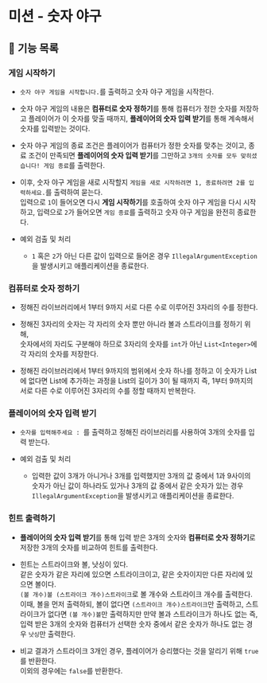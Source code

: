 # 미션 - 숫자 야구

## 📄  기능 목록

### 게임 시작하기
- `숫자 야구 게임을 시작합니다.`를 출력하고 숫자 야구 게임을 시작한다.

- 숫자 야구 게임의 내용은 **컴퓨터로 숫자 정하기**를 통해 컴퓨터가 정한 숫자를 저장하고 
  플레이어가 이 숫자를 맞출 때까지, **플레이어의 숫자 입력 받기**를 통해 계속해서 숫자를 입력받는 것이다.
  
- 숫자 야구 게임의 종료 조건은 플레이어가 컴퓨터가 정한 숫자를 맞추는 것이고, 종료 조건이 만족되면 **플레이어의 숫자 입력 받기**를 그만하고 `3개의 숫자를 모두 맞히셨습니다! 게임 종료`를 출력한다.

- 이후, 숫자 야구 게임을 새로 시작할지 `게임을 새로 시작하려면 1, 종료하려면 2를 입력하세요.`를 출력하여 묻는다.  
  입력으로 `1`이 들어오면 다시 **게임 시작하기**를 호출하여 숫자 야구 게임을 다시 시작하고, 
  입력으로 `2`가 들어오면 `게임 종료`를 출력하고 숫자 야구 게임을 완전히 종료한다.
  
- 예외 검출 및 처리
  - `1` 혹은 `2`가 아닌 다른 값이 입력으로 들어온 경우 `IllegalArgumentException`을 발생시키고 애플리케이션을 종료한다.


### 컴퓨터로 숫자 정하기
- 정해진 라이브러리에서 1부터 9까지 서로 다른 수로 이루어진 3자리의 수를 정한다.
  
- 정해진 3자리의 숫자는 각 자리의 숫자 뿐만 아니라 볼과 스트라이크를 정하기 위해,  
  숫자에서의 자리도 구분해야 하므로 3자리의 숫자를 `int`가 아닌 `List<Integer>`에 각 자리의 숫자를 저장한다.
  
- 정해진 라이브러리에서 1부터 9까지의 범위에서 숫자 하나를 정하고 이 숫자가 List에 없다면 List에 추가하는 과정을 List의 길이가 3이 될 때까지 즉, 1부터 9까지의 서로 다른 수로 이루어진 3자리의 수를 정할 때까지 반복한다.


### 플레이어의 숫자 입력 받기
- `숫자를 입력해주세요 : `를 출력하고 정해진 라이브러리를 사용하여 3개의 숫자를 입력 받는다.

- 예외 검출 및 처리
  - 입력한 값이 3개가 아니거나 3개를 입력했지만 3개의 값 중에서 1과 9사이의 숫자가 아닌 값이 하나라도 있거나 3개의 값 중에서 같은 숫자가 있는 경우 `IllegalArgumentException`을 발생시키고 애플리케이션을 종료한다.


### 힌트 출력하기
- **플레이어의 숫자 입력 받기**를 통해 입력 받은 3개의 숫자와 **컴퓨터로 숫자 정하기**로 저장한 3개의 숫자를 비교하여 힌트를 출력한다.
    
- 힌트는 스트라이크와 볼, 낫싱이 있다.  
  같은 숫자가 같은 자리에 있으면 스트라이크이고, 같은 숫자이지만 다른 자리에 있으면 볼이다.  
  `(볼 개수)볼 (스트라이크 개수)스트라이크`로 볼 개수와 스트라이크 개수를 출력한다.  
  이때, 볼을 먼저 출력하되, 볼이 없다면 `(스트라이크 개수)스트라이크`만 출력하고, 스트라이크가 없다면 `(볼 개수)볼`만 출력하지만 
  만약 볼과 스트라이크가 하나도 없는 즉, 입력 받은 3개의 숫자와 컴퓨터가 선택한 숫자 중에서 같은 숫자가 하나도 없는 경우 `낫싱`만 출력한다.
  
- 비교 결과가 스트라이크 3개인 경우, 플레이어가 승리했다는 것을 알리기 위해 `true`를 반환한다.  
  이외의 경우에는 `false`를 반환한다.
